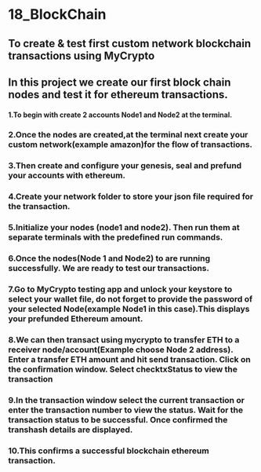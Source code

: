 # 18_BlockChain
## To create &amp; test first custom network blockchain transactions using MyCrypto
## In this project we create our first block chain nodes and test it for ethereum transactions.
#### 1.To begin with create 2 accounts Node1 and Node2 at the terminal.
### 2.Once the nodes are created,at the terminal next create your custom network(example amazon)for the flow of transactions.
### 3.Then create and configure your genesis, seal and prefund your accounts with ethereum.
### 4.Create your network folder to store your json file required for the transaction.
### 5.Initialize your nodes (node1 and node2). Then run them at separate terminals with the predefined run commands.
### 6.Once the nodes(Node 1 and Node2) to are running successfully. We are ready to test our transactions.
### 7.Go to MyCrypto testing  app and unlock your keystore to select your wallet file, do not forget to provide the password of your selected     Node(example Node1 in this case).This displays your prefunded Ethereum amount.
### 8.We can then transact using mycrypto to transfer ETH to a receiver node/account(Example choose Node 2 address). Enter a transfer ETH amount and hit send transaction. Click on the confirmation window. Select checktxStatus to view the transaction
### 9.In the transaction window select the current transaction or enter the transaction number to view the status. Wait for the transaction status to be successful. Once confirmed the transhash details are displayed. 
### 10.This confirms a successful blockchain ethereum transaction.
